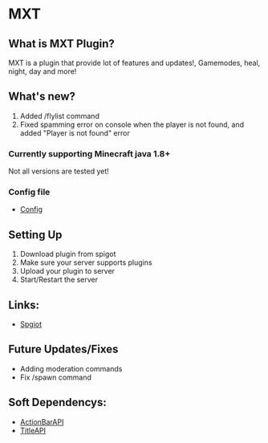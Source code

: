 # MXT

## What is MXT Plugin?
MXT is a plugin that provide lot of features and updates!, Gamemodes, heal, night, day and more!

## What's new?
1. Added /flylist command
2. Fixed spamming error on console when the player is not found, and added "Player is not found" error

### Currently supporting Minecraft java 1.8+ 
Not all versions are tested yet!

### Config file
- [Config](https://github.com/MXTPLUGINS/mxt/blob/master/src/config.yml)

## Setting Up
1. Download plugin from spigot
2. Make sure your server supports plugins
3. Upload your plugin to server
4. Start/Restart the server

## Links:
- [Spgiot](https://www.spigotmc.org/resources/mxt.98417/)

## Future Updates/Fixes
- Adding moderation commands
- Fix /spawn command

## Soft Dependencys:
- [ActionBarAPI](https://www.spigotmc.org/resources/actionbarapi-1-8-1-14-2.1315/)
- [TitleAPI](https://www.spigotmc.org/resources/titleapi-1-8-1-17.1325/)
